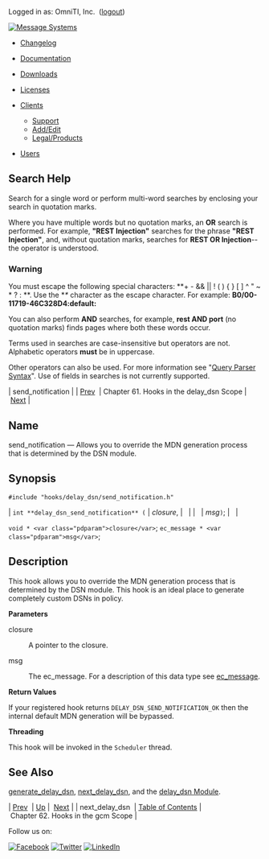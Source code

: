 Logged in as: OmniTI, Inc.  ([logout](https://support.messagesystems.com/logout.php))

[![Message Systems](https://support.messagesystems.com/images/ms-white205.png)](https://support.messagesystems.com/start.php) 

*   [Changelog](https://support.messagesystems.com/start.php?show=changelog)
*   [Documentation](https://support.messagesystems.com/docs/)
*   [Downloads](https://support.messagesystems.com/start.php)

*   [Licenses](https://support.messagesystems.com/license_summary.php)
*   <a href="">Clients</a>
    *   [Support](https://support.messagesystems.com/cs.php)
    *   [Add/Edit](https://support.messagesystems.com/edit_client.php)
    *   [Legal/Products](https://support.messagesystems.com/edit_products.php)
*   [Users](https://support.messagesystems.com/edit_customer.php)

## Search Help

Search for a single word or perform multi-word searches by enclosing your search in quotation marks.

Where you have multiple words but no quotation marks, an **OR** search is performed. For example, **"REST Injection"** searches for the phrase **"REST Injection"**, and, without quotation marks, searches for **REST OR Injection**--the operator is understood.

### Warning

You must escape the following special characters: **+ - && || ! ( ) { } [ ] ^ " ~ * ? : \**. Use the **\** character as the escape character. For example: **B0/00-11719-46C328D4\:default\:**

You can also perform **AND** searches, for example, **rest AND port** (no quotation marks) finds pages where both these words occur.

Terms used in searches are case-insensitive but operators are not. Alphabetic operators **must** be in uppercase.

Other operators can also be used. For more information see "[Query Parser Syntax](https://lucene.apache.org/core/old_versioned_docs/versions/3_0_0/queryparsersyntax.html)". Use of fields in searches is not currently supported.

| send_notification |
| [Prev](hooks.delay_dsn.next_delay_dsn.php)  | Chapter 61. Hooks in the delay_dsn Scope |  [Next](hooks.gcm.php) |

<a name="hooks.delay_dsn.send_notification"></a>
## Name

send_notification — Allows you to override the MDN generation process that is determined by the DSN module.

## Synopsis

`#include "hooks/delay_dsn/send_notification.h"`

| `int **delay_dsn_send_notification** (` | <var class="pdparam">closure</var>, |   |
|   | <var class="pdparam">msg</var>`)`; |   |

`void * <var class="pdparam">closure</var>`;
`ec_message * <var class="pdparam">msg</var>`;<a name="idp9955616"></a>
## Description

This hook allows you to override the MDN generation process that is determined by the DSN module. This hook is an ideal place to generate completely custom DSNs in policy.

**Parameters**

<dl class="variablelist">

<dt>closure</dt>

<dd>

A pointer to the closure.

</dd>

<dt>msg</dt>

<dd>

The ec_message. For a description of this data type see [ec_message](structs.ec_message.php "68.38. ec_message").

</dd>

</dl>

**Return Values**

If your registered hook returns `DELAY_DSN_SEND_NOTIFICATION_OK` then the internal default MDN generation will be bypassed.

**Threading**

This hook will be invoked in the `Scheduler` thread.

<a name="idp9965264"></a>
## See Also

[generate_delay_dsn](hooks.delay_dsn.generate_delay_dsn.php "generate_delay_dsn"), [next_delay_dsn](hooks.delay_dsn.next_delay_dsn.php "next_delay_dsn"), and the [delay_dsn Module](https://support.messagesystems.com/docs/web-ref/modules.delay_dsn.php).

| [Prev](hooks.delay_dsn.next_delay_dsn.php)  | [Up](hooks.delay_dsn.php) |  [Next](hooks.gcm.php) |
| next_delay_dsn  | [Table of Contents](index.php) |  Chapter 62. Hooks in the gcm Scope |

Follow us on:

[![Facebook](https://support.messagesystems.com/images/icon-facebook.png)](http://www.facebook.com/messagesystems) [![Twitter](https://support.messagesystems.com/images/icon-twitter.png)](http://twitter.com/#!/MessageSystems) [![LinkedIn](https://support.messagesystems.com/images/icon-linkedin.png)](http://www.linkedin.com/company/message-systems)
